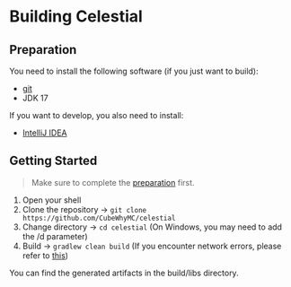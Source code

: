 # Building Celestial

## Preparation

You need to install the following software (if you just want to build):
- [git](https://git-scm.com)
- JDK 17

If you want to develop, you also need to install:
- [IntelliJ IDEA](https://www.jetbrains.com/idea)

## Getting Started

> Make sure to complete the [preparation](#preparation) first.

1. Open your shell
2. Clone the repository -> `git clone https://github.com/CubeWhyMC/celestial`
3. Change directory -> `cd celestial` (On Windows, you may need to add the /d parameter)
4. Build -> `gradlew clean build` (If you encounter network errors, please refer to [this](https://cn.bing.com/search?q=gradle%E8%AE%BE%E7%BD%AE%E5%8A%A0%E9%80%9F%E6%BA%90))

You can find the generated artifacts in the build/libs directory.